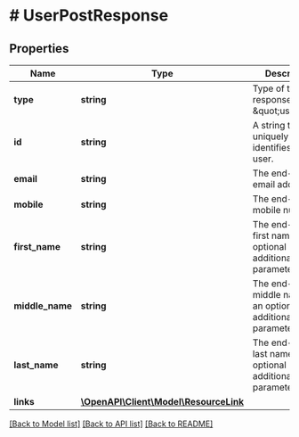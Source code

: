 # # UserPostResponse

## Properties

Name | Type | Description | Notes
------------ | ------------- | ------------- | -------------
**type** | **string** | Type of the response, always \&quot;user\&quot;. |
**id** | **string** | A string that uniquely identifies the user. |
**email** | **string** | The end-users email address. | [optional]
**mobile** | **string** | The end-users mobile number. |
**first_name** | **string** | The end-users first name as an optional additional parameter. | [optional]
**middle_name** | **string** | The end-users middle name as an optional additional parameter. | [optional]
**last_name** | **string** | The end-users last name as an optional additional parameter. | [optional]
**links** | [**\OpenAPI\Client\Model\ResourceLink**](ResourceLink.md) |  |

[[Back to Model list]](../../README.md#models) [[Back to API list]](../../README.md#endpoints) [[Back to README]](../../README.md)
